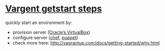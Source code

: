 # [Vargent getstart steps](http://vagrantup.com/docs/getting-started/introduction.html)
  quickly start an environment by:
  * provision server ([Oracle’s VirtualBox](http://www.virtualbox.org/))
  * configure server ([chef](http://www.opscode.com/chef), [puppet](http://www.puppetlabs.com/puppet))
  * check more here: http://vagrantup.com/docs/getting-started/why.html
#
